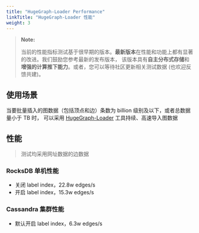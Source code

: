```yaml
---
title: "HugeGraph-Loader Performance"
linkTitle: "HugeGraph-Loader 性能"
weight: 3
---
```


> **Note:** 
> 
> 当前的性能指标测试基于很早期的版本。**最新版本**在性能和功能上都有显著的改进。我们鼓励您参考最新的发布版本，
> 该版本具有**自主分布式存储**和**增强的计算推下能力**。或者，您可以等待社区更新相关测试数据 (也欢迎反馈共建)。

## 使用场景

当要批量插入的图数据（包括顶点和边）条数为 billion 级别及以下，或者总数据量小于 TB 时，
可以采用 [HugeGraph-Loader](/cn/docs/quickstart/toolchain/hugegraph-loader) 工具持续、高速导入图数据

## 性能

> 测试均采用网址数据的边数据

### RocksDB 单机性能

- 关闭 label index，22.8w edges/s
- 开启 label index，15.3w edges/s

### Cassandra 集群性能

- 默认开启 label index，6.3w edges/s
